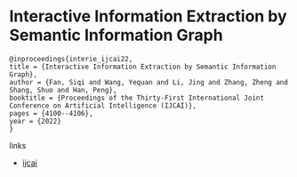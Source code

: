 # Interactive Information Extraction by Semantic Information Graph

```
@inproceedings{interie_ijcai22,
title = {Interactive Information Extraction by Semantic Information Graph},
author = {Fan, Siqi and Wang, Yequan and Li, Jing and Zhang, Zheng and Shang, Shuo and Han, Peng},
booktitle = {Proceedings of the Thirty-First International Joint Conference on Artificial Intelligence (IJCAI)},
pages = {4100--4106},
year = {2022}
}
```

links
- [ijcai](https://www.ijcai.org/Proceedings/2022/569)

